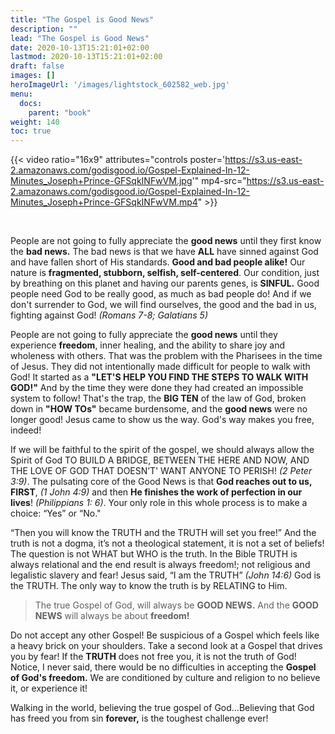 ```yaml
---
title: "The Gospel is Good News"
description: ""
lead: "The Gospel is Good News"
date: 2020-10-13T15:21:01+02:00
lastmod: 2020-10-13T15:21:01+02:00
draft: false
images: []
heroImageUrl: '/images/lightstock_602582_web.jpg'
menu:
  docs:
    parent: "book"
weight: 140
toc: true
---
```


{{< video ratio="16x9" attributes="controls poster='https://s3.us-east-2.amazonaws.com/godisgood.io/Gospel-Explained-In-12-Minutes_Joseph+Prince-GFSqkINFwVM.jpg'" mp4-src="https://s3.us-east-2.amazonaws.com/godisgood.io/Gospel-Explained-In-12-Minutes_Joseph+Prince-GFSqkINFwVM.mp4" >}}

<br/>

People are not going to fully appreciate the **good news** until they first know the **bad news.** The bad news is that we have **ALL** have sinned against God and have fallen short of His standards. **Good and bad people alike!** Our nature is **fragmented, stubborn, selfish, self-centered**. Our condition, just by breathing on this planet and having our parents genes, is **SINFUL.** Good people need God to be really good, as much as bad people do! And if we don't surrender to God, we will find ourselves, the good and the bad in us, fighting against God! *(Romans 7-8; Galatians 5)*

People are not going to fully appreciate the **good news** until they experience **freedom**, inner healing, and the ability to share joy and wholeness with others. That was the problem with the Pharisees in the time of Jesus. They did not intentionally made difficult for people to walk with God! It started as a **"LET'S HELP YOU FIND THE STEPS TO WALK WITH GOD!"** And by the time they were done they had created an impossible system to follow! That's the trap, the **BIG TEN** of the law of God, broken down in **"HOW TOs"** became burdensome, and the **good news** were no longer good! Jesus came to show us the way. God's way makes you free, indeed!

If we will be faithful to the spirit of the gospel, we should always allow the Spirit of God TO BUILD A BRIDGE, BETWEEN THE HERE AND NOW, AND THE LOVE OF GOD THAT DOESN’T' WANT ANYONE TO PERISH! *(2 Peter 3:9)*. The pulsating core of the Good News is that **God reaches out to us, FIRST**, *(1 John 4:9)* and then **He finishes the work of perfection in our lives**! *(Philippians 1: 6)*. Your only role in this whole process is to make a choice: “Yes” or “No."

“Then you will know the TRUTH and the TRUTH will set you free!” And the truth is not a dogma, it’s not a theological statement, it is not a set of beliefs! The question is not WHAT but WHO is the truth. In the Bible TRUTH is always relational and the end result is always freedom!; not religious and legalistic slavery and fear! Jesus said, “I am the TRUTH” *(John 14:6)* God is the TRUTH. The only way to know the truth is by RELATING to Him.

> The true Gospel of God, will always be **GOOD NEWS.** And the **GOOD NEWS** will always be about **freedom!**

Do not accept any other Gospel! Be suspicious of a Gospel which feels like a heavy brick on your shoulders. Take a second look at a Gospel that drives you by fear! If the **TRUTH** does not free you, it is not the truth of God! Notice, I never said, there would be no difficulties in accepting the **Gospel of God's freedom.** We are conditioned by culture and religion to no believe it, or experience it!

Walking in the world, believing the true gospel of God...Believing that God has freed you from sin **forever,** is the toughest challenge ever!


